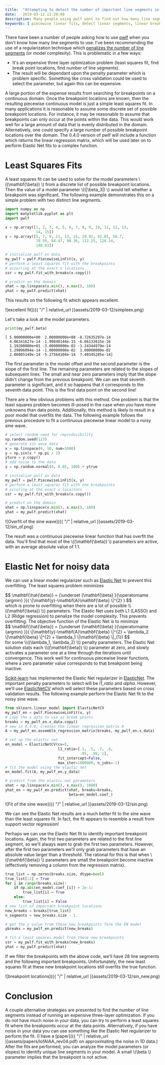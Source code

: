 ```yaml
---
title:  "Attempting to detect the number of important line segments in data"
date:   2019-03-12 11:20:00
description: Many people using pwlf want to find out how many line segments are present in their data. There is an expensive way to do this, but this posts attempts to find some cheaper alternatives. A least squares fit and an Elastic Net are used to help identify important breakpoint locations.
keywords: [ piecewise linear fits, detect linear segments, linear breakpoint detection, pwlf, linear changepoint detection, sklearn elastic net fit, elastic net fit]
---
```


There have been a number of people asking how to use [pwlf](https://github.com/cjekel/piecewise_linear_fit_py) when you don't know how many line segments to use. I've been recommending the use of a regularization technique which [penalizes the number of line segments](https://github.com/cjekel/piecewise_linear_fit_py/blob/master/examples/run_opt_to_find_best_number_of_line_segments.py) (or model complexity). This is problematic in a few ways:
- It's an expensive three layer optimization problem (least squares fit, find break point locations, find number of line segments).
- The result will be dependant upon the penalty parameter which is problem specific. Something like cross validation could be used to select the parameter, but again this can be expensive.


A large portion of the expense results from searching for breakpoints on a continuous domain. Once the breakpoint locations are known, then the resulting piecewise continuous model is just a simple least squares fit. In many applications it is reasonable to assume some discrete set of possible breakpoint locations. For instance, it may be reasonable to assume that breakpoints can only occur at the points within the data. This would work well for a large amount of data that is evenly distributed in the domain. Alternatively, one could specify a large number of possible breakpoint locations over the domain. The 0.4.0 version of pwlf will include a function which returns the linear regression matrix, which will be used later on to perform Elastic Net fits to a complex function.

# Least Squares Fits

A least squares fit can be used to solve for the model parameters <span>\\((\mathbf{\beta}) \\)</span> from a discrete list of possible breakpoint locations. Then the value of a model parameter <span>\\((|\beta_3|) \\)</span> would tell whether a breakpoint was significant. The following example demonstrates this on a simple problem with two distinct line segments.

```python
import numpy as np
import matplotlib.pyplot as plt
import pwlf

x = np.array([1, 2, 3, 4, 5, 6, 7, 8, 9, 10, 11, 12, 13,
              14, 15])
y = np.array([5, 7, 9, 11, 13, 15, 28.92, 42.81, 56.7,
              70.59, 84.47, 98.36, 112.25, 126.14,
              140.03])

# initialize pwlf on data
my_pwlf = pwlf.PiecewiseLinFit(x, y)
# perform a least squares fit with the breakpoints
# occurring at the exact x locations
ssr = my_pwlf.fit_with_breaks(x.copy())

# predict on the domain
xhat = np.linspace(x.min(), x.max(), 100)
yhat = my_pwlf.predict(xhat)
```

This results on the following fit which appears excellent.

![excellent fit]({{ "/" | relative_url  }}assets/2019-03-12/simpleex.png)

Let's take a look at the model parameters.

```python
print(my_pwlf.beta)
```
```
[ 5.00000000e+00  2.00000000e+00 -8.72635297e-14
  4.06341627e-14 -1.99840144e-15 -6.66133815e-16
  1.19200000e+01 -3.00000000e-02 -1.24344979e-14
  1.29896094e-14 -1.00000000e-02  1.00000000e-02
  2.06085149e-14 -5.27564104e-14  7.40345285e-14]
```

The first parameter is the model offset and the second parameter is the slope of the first line. The remaining parameters are related to the slopes of subsequent lines. The small and near zero parameters imply that the slope didn't change from the previous breakpoint. We can see that seventh parameter is significant, and it so happens that it corresponds to the seventh data point. This is the first data point on the second line!

There are a few obvious problems with this method. One problem is that the least squares problem becomes ill-posed in the case when you have more unknowns than data points. Additionally, this method is likely to result in a poor model that overfits the data. The following example follows the previous procedure to fit a continuous piecewise linear model to a noisy sine wave.

```python
# select random seed for reproducibility
np.random.seed(123)
# generate sin wave data
x = np.linspace(0, 10, num=1000)
y = np.sin(x * np.pi / 2)
yture = y.copy()
# add noise to the data
y = np.random.normal(0, 0.05, 100) + ytrue

# initialize pwlf on data
my_pwlf = pwlf.PiecewiseLinFit(x, y)
# perform a least squares fit with the breakpoints
# occuring at the exact x locaitons
ssr = my_pwlf.fit_with_breaks(x.copy())

# predict on the domain
xhat = np.linspace(x.min(), x.max(), 100)
yhat = my_pwlf.predict(xhat)
```

![Overfit of the sine wave]({{ "/" | relative_url  }}assets/2019-03-12/sin_of.png)

The result was a continuous piecewise linear function that has overfit the data. You'll find that most of the <span>\\((\mathbf{\beta}) \\)</span> parameters are active, with an average absolute value of 1.1. 

# Elastic Net for noisy data

We can use a linear model regularizer such as [Elastic Net](https://en.wikipedia.org/wiki/Elastic_net_regularization) to prevent this overfitting. The least squares problem minimizes
<div>
$$
\mathbf{\hat{\beta}} = {\underset {\mathbf{\beta} }{\operatorname {argmin} }}( \|\mathbf{y}-\mathbf{A}\mathbf{\beta} \|^{2} )
$$
</div>
which is prone to overfitting when there are a lot of possible <span>\\((\mathbf{\beta}) \\)</span> parameters. The Elastic Net uses both L1 (LASSO) and L2 (Ridge regression) to penalize the model complexity. This prevents overfitting. The objective function of the Elastic Net is to minimize
<div>
$$
\mathbf{\hat{\beta}} = {\underset {\mathbf{\beta} }{\operatorname {argmin} }}( \|\mathbf{y}-\mathbf{A}\mathbf{\beta} \|^{2} + \lambda_2 \|\mathbf{\beta} \|^{2} + \lambda_1 \|\mathbf{\beta} \|_{1})
$$
</div>
for some <span>\\((\lambda_1, \lambda_2) \\)</span> penalty parameters. The Elastic Net solution stats each <span>\\((\mathbf{\beta}) \\)</span> parameter at zero, and slowly activates a parameter one at a time through the iterations until convergence. This work well for continuous piecewise linear functions, where a zero parameter value corresponds to that breakpoint being inactive.

[Scikit-learn](http://scikit-learn.org/) has implemented the Elastic Net regularizer in [ElasticNet](https://scikit-learn.org/stable/modules/generated/sklearn.linear_model.ElasticNet.html). The important penalty parameters to select will be *l1_ratio* and *alpha*. However, we'll use [ElasticNetCV](https://scikit-learn.org/stable/modules/generated/sklearn.linear_model.ElasticNetCV.html) which will select these parameters based on cross validation results. The following example perform the Elastic Net fit to the noisy sine wave.

```python
from sklearn.linear_model import ElasticNetCV
my_pwlf_en = pwlf.PiecewiseLinFit(x, y)
# copy the x data to use as break points
breaks = my_pwlf_en.x_data.copy()
# new in 0.4.0; creates the linear regression matrix A 
A = my_pwlf_en.assemble_regression_matrix(breaks, my_pwlf_en.x_data)

# set up the elastic net
en_model = ElasticNetCV(cv=5,
                        l1_ratio=[.1, .5, .7, .9,
                                  .95, .99, 1],
                        fit_intercept=False,
                        max_iter=1000000, n_jobs=-1)
# fit the model using the elastic net
en_model.fit(A, my_pwlf_en.y_data)

# predict from the elastic net parameters
xhat = np.linspace(x.min(), x.max(), 1000)
yhat_en = my_pwlf_en.predict(xhat, breaks=breaks,
                             beta=en_model.coef_)
```
![Fit of the sine wave]({{ "/" | relative_url  }}assets/2019-03-12/sin.png)

We can see the Elastic Net results are a much better fit to the sine wave than the least squares fit. In fact, the fit appears to resemble a result from support vector regression!

Perhaps we can use the Elastic Net fit to identify important breakpoint locations. Again, the first two parameters are related to the first line segment, so we'll always want to grab the first two parameters. However, after the first two parameters we'll only grab parameters that have an absolute value larger than a threshold. The rational for this is that when <span>\\((\mathbf{\beta}) \\)</span> parameters are small the breakpoint become inactive (effectively removing a column from the regression matrix). 

```python
true_list = np.zeros(breaks.size, dtype=bool)
true_list[:2] = True
for i in range(breaks.size):
    if np.abs(en_model.coef_[i]) > 2e-1:
        true_list[i] = True
    else:
        true_list[i] = False
# new list of important breakpoint locations
new_breaks = breaks[true_list]
n_segments = new_breaks.size - 1.

# get the y value from these new breakpoints form the EN model
ybreaks = my_pwlf_en.predict(new_breaks)

# fit a least squares model from these new breakpoints
ssr = my_pwlf.fit_with_breaks(new_breaks)
yhat = my_pwlf.predict(xhat)
```

If we filter the breakpoints with the above code, we'll have 28 line segments and the following important breakpoints. Unfortunately, the new least squares fit at these new breakpoint locations still overfits the true function. 

![breakpoint locations]({{ "/" | relative_url  }}assets/2019-03-12/sin_new.png)

# Conclusion

A couple alternative strategies are presented to find the number of line segments instead of running an expensive three-layer optimization. If you do not have much noise in your data, you can try to perform a least squares fit where the breakpoints occur at the data points. Alternatively, if you have noise in your data you can use something like the Elastic Net regularizer to perform the fit. (I have a [paper]({{ "/" | relative_url  }}assets/papers/lofAIAA_rev04.pdf) on approximating the noise in 1D data.) After the fits are performed, you can analyze the model parameters (or slopes) to identify unique line segments in your model. A small <span>\\(\beta \\)</span> parameter implies that the breakpoint is not active.
